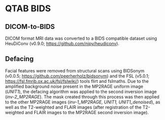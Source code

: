 # QTAB BIDS 

## DICOM-to-BIDS
DICOM format MRI data was converted to a BIDS compatible dataset using HeuDiConv (v0.9.0; https://github.com/nipy/heudiconv).

## Defacing
Facial features were removed from structural scans using BIDSonym (v0.0.5; https://github.com/peerherholz/bidsonym) and the FSL (v5.0.1; https://fsl.fmrib.ox.ac.uk/fsl/fslwiki/) tools flirt and fslmaths. Due to the amplified background noise present in the MP2RAGE uniform image (*UNIT1*), the defacing algorithm was applied to the second inversion image (*inv-2_MP2RAGE*). The mask created through this process was then applied to the other MP2RAGE images (*inv-1_MP2RAGE, UNIT1, UNIT1_denoised*), as well as the T2-weighted and FLAIR images (after registration of the T2-weighted and FLAIR images to the MP2RAGE second inversion image).
